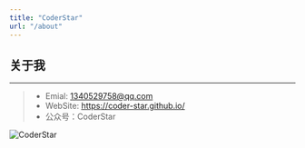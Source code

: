 ```yaml
---
title: "CoderStar"
url: "/about"
---
```


## 关于我
---

> - Emial: 1340529758@qq.com
> - WebSite: https://coder-star.github.io/
> - 公众号：CoderStar

![CoderStar](assets/OfficialAccounts.jpg)
